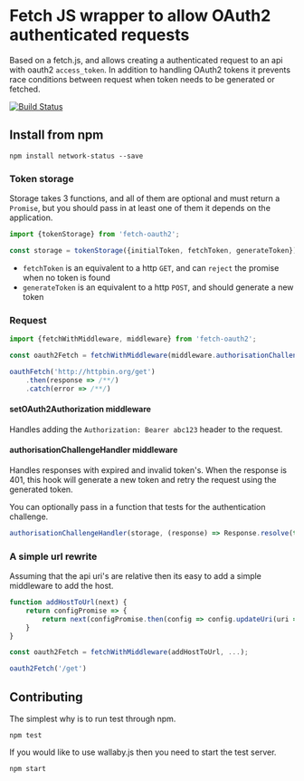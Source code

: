 Fetch JS wrapper to allow OAuth2 authenticated requests
=======================================================

Based on a fetch.js, and allows creating a authenticated request to an api with oauth2 `access_token`. In addition to handling OAuth2 tokens it prevents race conditions between request when token needs to be generated or fetched.

[![Build Status](https://travis-ci.org/mybuilder/fetch-oauth2.svg?branch=master)](https://travis-ci.org/mybuilder/fetch-oauth2)

## Install from npm
```
npm install network-status --save
```

### Token storage

Storage takes 3 functions, and all of them are optional and must return a `Promise`, but you should pass in at least one of them it depends on the application.

```javascript
import {tokenStorage} from 'fetch-oauth2';

const storage = tokenStorage({initialToken, fetchToken, generateToken});
```

* `fetchToken` is an equivalent to a http `GET`, and can `reject` the promise when no token is found
* `generateToken` is an equivalent to a http `POST`, and should generate a new token

### Request

```javascript
import {fetchWithMiddleware, middleware} from 'fetch-oauth2';

const oauth2Fetch = fetchWithMiddleware(middleware.authorisationChallengeHandler(storage), middleware.setOAuth2Authorization(storage));

oauthFetch('http://httpbin.org/get')
    .then(response => /**/)
    .catch(error => /**/)
```

#### setOAuth2Authorization middleware

Handles adding the `Authorization: Bearer abc123` header to the request.

#### authorisationChallengeHandler middleware

Handles responses with expired and invalid token's. When the response is 401, this hook will generate a new token and retry the request using the generated token.

You can optionally pass in a function that tests for the authentication challenge.

```javascript
authorisationChallengeHandler(storage, (response) => Response.resolve(true))
```

### A simple url rewrite

Assuming that the api uri's are relative then its easy to add a simple middleware to add the host.

```javascript
function addHostToUrl(next) {
    return configPromise => {
        return next(configPromise.then(config => config.updateUri(uri => 'http://httpbin.org' + uri)));
    }
}

const oauth2Fetch = fetchWithMiddleware(addHostToUrl, ...);

oauth2Fetch('/get')
```

## Contributing

The simplest why is to run test through npm.

`npm test`

If you would like to use wallaby.js then you need to start the test server.

`npm start`
